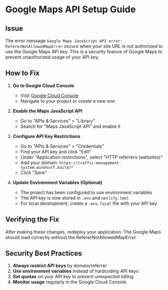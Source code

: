 # Google Maps API Setup Guide

## Issue
The error message `Google Maps JavaScript API error: RefererNotAllowedMapError` occurs when your site URL is not authorized to use the Google Maps API key. This is a security feature of Google Maps to prevent unauthorized usage of your API key.

## How to Fix

1. **Go to Google Cloud Console**
   - Visit [Google Cloud Console](https://console.cloud.google.com/)
   - Navigate to your project or create a new one

2. **Enable the Maps JavaScript API**
   - Go to "APIs & Services" > "Library"
   - Search for "Maps JavaScript API" and enable it

3. **Configure API Key Restrictions**
   - Go to "APIs & Services" > "Credentials"
   - Find your API key and click "Edit"
   - Under "Application restrictions", select "HTTP referrers (websites)"
   - Add your domain: `https://traffic-management-system.windsurf.build/*`
   - Click "Save"

4. **Update Environment Variables (Optional)**
   - The project has been configured to use environment variables
   - The API key is now stored in `.env` and `netlify.toml`
   - For local development, create a `.env.local` file with your API key

## Verifying the Fix

After making these changes, redeploy your application. The Google Maps should load correctly without the RefererNotAllowedMapError.

## Security Best Practices

1. **Always restrict API keys** by domain/referrer
2. **Use environment variables** instead of hardcoding API keys
3. **Set quotas** on your API key to prevent unexpected billing
4. **Monitor usage** regularly in the Google Cloud Console
